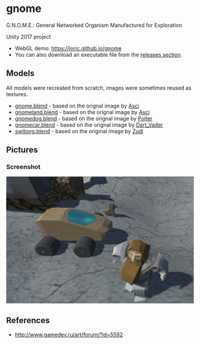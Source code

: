 # gnome

G.N.O.M.E.: General Networked Organism Manufactured for Exploration

Unity 2017 project

* WebGL demo: https://joric.github.io/gnome
* You can also download an executable file from the [releases section](https://github.com/joric/gnome/releases).

## Models

All models were recreated from scratch, images were sometimes reused as textures.

* [gnome.blend](gnome/Assets/models/gnome) - based on the orignal image by [Asci](http://www.gamedev.ru/art/forum/?id=5592)
* [gnomeland.blend](gnome/Assets/models/gnomeland) - based on the orignal image by [Asci](http://www.gamedev.ru/art/forum/?id=5592)
* [gnomedog.blend](gnome/Assets/models/gnomedog) - based on the orignal image by [Polter](http://www.gamedev.ru/art/forum/?id=5592&page=156#m2335)
* [gnomecar.blend](gnome/Assets/models/gnomecar) - based on the orignal image by [Dart_Vader](http://www.gamedev.ru/projects/forum/?id=8855&page=2#m16)
* [swiborg.blend](gnome/Assets/models/swiborg) - based on the original image by [Zudl](http://www.gamedev.ru/flame/forum/?id=66447)

## Pictures

### Screenshot

![gnome.jpg](gnome.jpg)

## References

* http://www.gamedev.ru/art/forum/?id=5592


